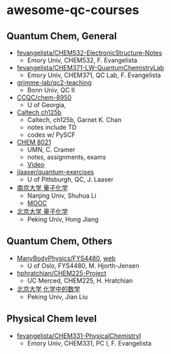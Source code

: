 # awesome-qc-courses

## Quantum Chem, General
* [fevangelista/CHEM532-ElectronicStructure-Notes](https://github.com/fevangelista/CHEM532-ElectronicStructure-Notes)
  + Emory Univ, CHEM532, F. Evangelista
* [fevangelista/CHEM371-LW-QuantumChemistryLab](https://github.com/fevangelista/CHEM371-LW-QuantumChemistryLab)
  + Emory Univ, CHEM371, QC Lab, F. Evangelista
* [grimme-lab/qc2-teaching](https://github.com/grimme-lab/qc2-teaching)
  + Bonn Univ, QC II
* [CCQC/chem-8950](https://github.com/CCQC/chem-8950)
  + U of Georgia,
* [Caltech ch125b](https://sites.google.com/view/caltech-ch125b/home)
  + Caltech, ch125b, Garnet K. Chan
  + notes include TD
  + codes w/ PySCF
* [CHEM 8021](http://pollux.chem.umn.edu/8021/)
  + UMN, C. Cramer
  + notes, assignments, exams
  + [Video](https://www.youtube.com/playlist?list=PLkNVwyLvX_TFBLHCvApmvafqqQUHb6JwF)
* [jlaaser/quantum-exercises](https://github.com/jlaaser/quantum-exercises)
  + U of Pittsburgh, QC, J. Laaser
* [南京大学 量子化学](https://itcc.nju.edu.cn/shuhua/lessones_en.html) 
  + Nanjing Univ, Shuhua Li
  + [MOOC](http://www.icourse163.org/course/NJU-1462082163)
* [北京大学 量子化学](https://www.chem.pku.edu.cn/jianghgroup/teaching/QChem.html)
  + Peking Univ, Hong Jiang
## Quantum Chem, Others
* [ManyBodyPhysics/FYS4480](https://github.com/ManyBodyPhysics/FYS4480), [web](https://manybodyphysics.github.io/FYS4480/doc/web/course.html)
  + U of Oslo, FYS4480, M. Hjorth-Jensen
* [hphratchian/CHEM225-Project](https://github.com/hphratchian/CHEM225-Project)
  + UC Merced, CHEM225, H. Hratchian
* [北京大学 化学中的数学](http://jianliugroup.pku.edu.cn/teaching.html)
  + Peking Univ, Jian Liu

## Physical Chem level
* [fevangelista/CHEM331-PhysicalChemistryI](https://github.com/fevangelista/CHEM331-PhysicalChemistryI)
  + Emory Univ, CHEM331, PC I, F. Evangelista
